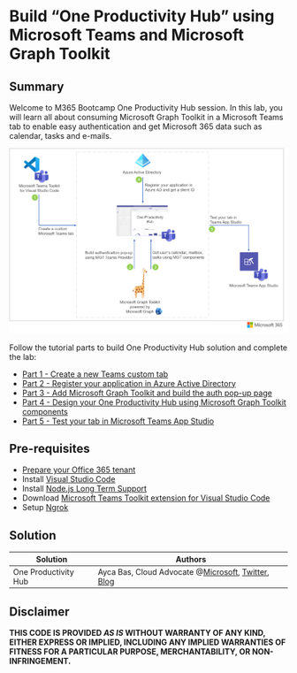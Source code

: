 
# Build “One Productivity Hub” using Microsoft Teams and Microsoft Graph Toolkit

## Summary

Welcome to M365 Bootcamp One Productivity Hub session. In this lab, you will learn all about consuming Microsoft Graph Toolkit in a Microsoft Teams tab to enable easy authentication and get Microsoft 365 data such as calendar, tasks and e-mails.

![One Productivity Hub](/OneProductivityHub/Images/OneProductivityHub.png)

Follow the tutorial parts to build One Productivity Hub solution and complete the lab:

- [Part 1 - Create a new Teams custom tab](/OneProductivityHub/Tutorials/01-Create_Teams_tab.md)
- [Part 2 - Register your application in Azure Active Directory](/OneProductivityHub/Tutorials/02-Register_your_app_in_Azure_AD.md)
- [Part 3 - Add Microsoft Graph Toolkit and build the auth pop-up page](/OneProductivityHub/Tutorials/03-Initialize_MGT_and_auth_page.md)
- [Part 4 - Design your One Productivity Hub using Microsoft Graph Toolkit components](/OneProductivityHub/Tutorials/04-Design_your_tab_using_MGT_components.md)
- [Part 5 - Test your tab in Microsoft Teams App Studio](/OneProductivityHub/Tutorials/05-Test_your_tab.md)


## Pre-requisites

- [Prepare your Office 365 tenant](https://cda.ms/1J5) 
- Install [Visual Studio Code](https://code.visualstudio.com/)
- Install [Node.js Long Term Support](https://nodejs.org/)
- Download [Microsoft Teams Toolkit extension for Visual Studio Code](https://marketplace.visualstudio.com/items?itemName=TeamsDevApp.ms-teams-vscode-extension)
- Setup [Ngrok](https://ngrok.com/download)

## Solution

Solution|Authors
--------|-------
One Productivity Hub|Ayca Bas, Cloud Advocate @[Microsoft](https://developer.microsoft.com/en-us/advocates/ayca-bas), [Twitter](https://twitter.com/aycabs), [Blog](https://quickbites.dev/) 

## Disclaimer

**THIS CODE IS PROVIDED *AS IS* WITHOUT WARRANTY OF ANY KIND, EITHER EXPRESS OR IMPLIED, INCLUDING ANY IMPLIED WARRANTIES OF FITNESS FOR A PARTICULAR PURPOSE, MERCHANTABILITY, OR NON-INFRINGEMENT.**


